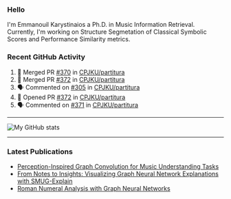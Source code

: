 ### Hello

I'm Emmanouil Karystinaios a Ph.D. in Music Information Retrieval.
Currently, I'm working on Structure Segmetation of Classical Symbolic Scores and Performance Similarity metrics.


### Recent GitHub Activity
  
<!--START_SECTION:activity-->
1. 🎉 Merged PR [#370](https://github.com/CPJKU/partitura/pull/370) in [CPJKU/partitura](https://github.com/CPJKU/partitura)
2. 🎉 Merged PR [#372](https://github.com/CPJKU/partitura/pull/372) in [CPJKU/partitura](https://github.com/CPJKU/partitura)
3. 🗣 Commented on [#305](https://github.com/CPJKU/partitura/issues/305#issuecomment-2337551318) in [CPJKU/partitura](https://github.com/CPJKU/partitura)
4. 💪 Opened PR [#372](https://github.com/CPJKU/partitura/pull/372) in [CPJKU/partitura](https://github.com/CPJKU/partitura)
5. 🗣 Commented on [#371](https://github.com/CPJKU/partitura/issues/371#issuecomment-2331095053) in [CPJKU/partitura](https://github.com/CPJKU/partitura)
<!--END_SECTION:activity-->

---

![My GitHub stats](https://github-readme-stats.vercel.app/api?username=manoskary&show_icons=true&theme=radical)


<!--
**manoskary/manoskary** is a ✨ _special_ ✨ repository because its `README.md` (this file) appears on your GitHub profile.

Here are some ideas to get you started:

- 🔭 I’m currently working on ...
- 🌱 I’m currently learning ...
- 👯 I’m looking to collaborate on ...
- 🤔 I’m looking for help with ...
- 💬 Ask me about ...
- 📫 How to reach me: ...
- 😄 Pronouns: ...
- ⚡ Fun fact: ...
-->

---

### Latest Publications

<!-- BLOG-POST-LIST:START -->
- [Perception-Inspired Graph Convolution for Music Understanding Tasks](https://towardsdatascience.com/perception-inspired-graph-convolution-for-music-understanding-tasks-4d2ba1be48e7?source=rss-9d63e988ed0c------2)
- [From Notes to Insights: Visualizing Graph Neural Network Explanations with SMUG-Explain](https://manoskary.medium.com/from-notes-to-insights-visualizing-graph-neural-network-explanations-with-smug-explain-ed41a30e55ed?source=rss-9d63e988ed0c------2)
- [Roman Numeral Analysis with Graph Neural Networks](https://towardsdatascience.com/roman-numeral-analysis-with-graph-neural-networks-4d6140cd4c0b?source=rss-9d63e988ed0c------2)
<!-- BLOG-POST-LIST:END -->

